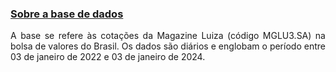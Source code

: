 
### [Sobre a base de dados](#)
<p align="justify">
A base se refere às cotações da Magazine Luiza (código MGLU3.SA) na bolsa de valores do Brasil. Os dados são diários e englobam o período entre 03 de janeiro de 2022 e 03 de janeiro de 2024.
</p> 
